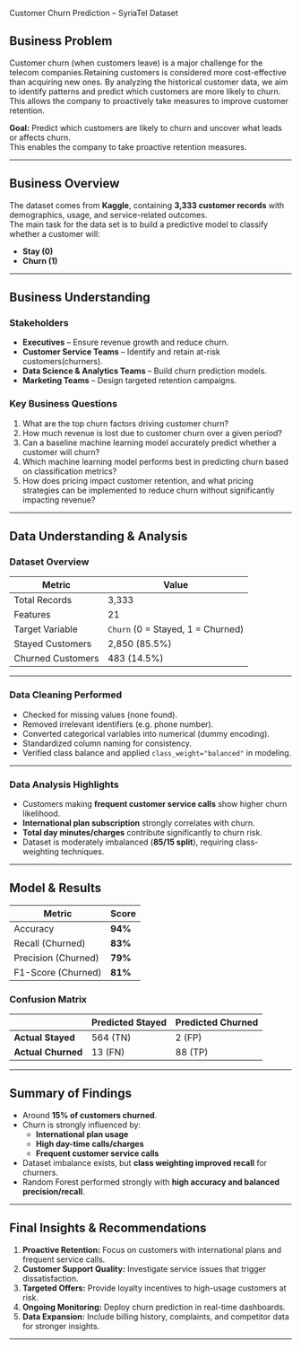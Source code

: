 Customer Churn Prediction – SyriaTel Dataset

## Business Problem  
Customer churn (when customers leave) is a major challenge for the telecom companies.Retaining customers is considered more cost-effective than acquiring new ones. By analyzing the historical customer data, we aim to identify patterns and predict which customers are more likely to churn. This allows the company to proactively take measures to improve customer retention. 

**Goal:** Predict which customers are likely to churn and uncover what leads or affects churn.  
This enables the company to take proactive retention measures.  

---

## Business Overview  
The dataset comes from **Kaggle**, containing **3,333 customer records** with demographics, usage, and service-related outcomes.  
The main task for the data set is to build a predictive model to classify whether a customer will:  

- **Stay (0)**  
- **Churn (1)**  

---

## Business Understanding  

### Stakeholders  
- **Executives** – Ensure revenue growth and reduce churn.  
- **Customer Service Teams** – Identify and retain at-risk customers(churners).  
- **Data Science & Analytics Teams** – Build churn prediction models.  
- **Marketing Teams** – Design targeted retention campaigns.  

### Key Business Questions  
1. What are the top churn factors driving customer churn?
2. How much revenue is lost due to customer churn over a given period?
3. Can a baseline machine learning model accurately predict whether a customer will churn?
4. Which machine learning model performs best in predicting churn based on classification metrics?
5. How does pricing impact customer retention, and what pricing strategies can be implemented to reduce churn without significantly impacting revenue?

---

## Data Understanding & Analysis  

### Dataset Overview  

| Metric              | Value |
|----------------------|-------|
| Total Records        | 3,333 |
| Features             | 21    |
| Target Variable      | `Churn` (0 = Stayed, 1 = Churned) |
| Stayed Customers     | 2,850 (85.5%) |
| Churned Customers    | 483 (14.5%) |

---

### Data Cleaning Performed  
- Checked for missing values (none found).  
- Removed irrelevant identifiers (e.g. phone number).  
- Converted categorical variables into numerical (dummy encoding).  
- Standardized column naming for consistency.  
- Verified class balance and applied `class_weight="balanced"` in modeling.  

---

### Data Analysis Highlights  
- Customers making **frequent customer service calls** show higher churn likelihood.  
- **International plan subscription** strongly correlates with churn.  
- **Total day minutes/charges** contribute significantly to churn risk.  
- Dataset is moderately imbalanced (**85/15 split**), requiring class-weighting techniques.  

---

## Model & Results  

| Metric              | Score |
|----------------------|-------|
| Accuracy             | **94%** |
| Recall (Churned)     | **83%** |
| Precision (Churned)  | **79%** |
| F1-Score (Churned)   | **81%** |

### Confusion Matrix  

|               | Predicted Stayed | Predicted Churned |
|---------------|------------------|-------------------|
| **Actual Stayed** | 564 (TN)          | 2 (FP)            |
| **Actual Churned** | 13 (FN)           | 88 (TP)           |

---

## Summary of Findings  
- Around **15% of customers churned**.  
- Churn is strongly influenced by:  
  - **International plan usage**  
  - **High day-time calls/charges**  
  - **Frequent customer service calls**  
- Dataset imbalance exists, but **class weighting improved recall** for churners.  
- Random Forest performed strongly with **high accuracy and balanced precision/recall**.  

---

## Final Insights & Recommendations  
1. **Proactive Retention:** Focus on customers with international plans and frequent service calls.  
2. **Customer Support Quality:** Investigate service issues that trigger dissatisfaction.  
3. **Targeted Offers:** Provide loyalty incentives to high-usage customers at risk.  
4. **Ongoing Monitoring:** Deploy churn prediction in real-time dashboards.  
5. **Data Expansion:** Include billing history, complaints, and competitor data for stronger insights.  

---